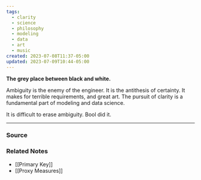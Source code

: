 ```yaml
---
tags:
  - clarity
  - science
  - philosophy
  - modeling
  - data
  - art
  - music
created: 2023-07-08T11:37-05:00
updated: 2023-07-09T10:44-05:00
---
```

**The grey place between black and white.**

Ambiguity is the enemy of the engineer. It is the antithesis of certainty. It makes for terrible requirements, and great art. The pursuit of clarity is a fundamental part of modeling and data science.

It is difficult to erase ambiguity. Bool did it. 

---

### Source

### Related Notes
- [[Primary Key]] 
- [[Proxy Measures]]